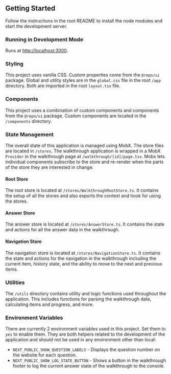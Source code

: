 ## Getting Started

Follow the instructions in the root README to install the node modules and start the development server.

### Running in Development Mode

Runs at [http://localhost:3000](http://localhost:3000).

### Styling

This project uses vanilla CSS. Custom properties come from the `@repo/ui` package. Global and utility styles are in the `global.css` file in the root `/app` directory. Both are imported in the root `layout.tsx` file.

### Components

This project uses a combination of custom components and components from the `@repo/ui` package. Custom components are located in the `/components` directory.

### State Management

The overall state of this application is managed using MobX. The store files are located in `/stores`. The walkthrough application is wrapped in a MobX `Provider` in the walkthrough page at `/walkthrough/[id]/page.tsx`. Mobx lets individual components subscribe to the store and re-render when the parts of the store they are interested in change.

#### Root Store

The root store is located at `/stores/WalkthroughRootStore.ts`. It contains the setup of all the stores and also exports the context and hook for using the stores.

#### Answer Store

The answer store is located at `/stores/AnswerStore.ts`. It contains the state and actions for all the answer data in the walkthrough.

#### Navigation Store

The navigation store is located at `/stores/NavigationStore.ts`. It contains the state and actions for the navigation in the walkthrough including the current item, history state, and the ability to move to the next and previous items.

### Utilities

The `/utils` directory contains utility and logic functions used throughout the application. This includes functions for parsing the walkthrough data, calculating items and progress, and more.

### Environment Variables

There are currently 2 environment variables used in this project. Set them to `yes` to enable them. They are both helpers related to the development of the application and should not be used in any environment other than local:

- `NEXT_PUBLIC_SHOW_QUESTION_LABELS` - Displays the question number on the website for each question.
- `NEXT_PUBLIC_SHOW_LOG_STATE_BUTTON` - Shows a button in the walkthrough footer to log the current answer state of the walkthrough to the console.

